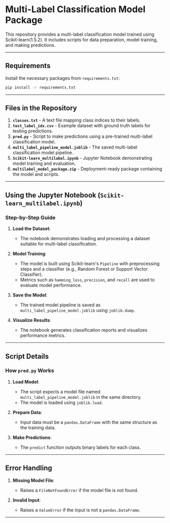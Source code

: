# Multi-Label Classification Model Package

This repository provides a multi-label classification model trained using Scikit-learn(1.5.2). It includes scripts for data preparation, model training, and making predictions.

---

## Requirements

Install the necessary packages from `requirements.txt`:

```bash
pip install -r requirements.txt
```

---

## Files in the Repository

1. **`classes.txt`** - A text file mapping class indices to their labels.
2. **`test_label_idx.csv`** - Example dataset with ground truth labels for testing predictions.
3. **`pred.py`** - Script to make predictions using a pre-trained multi-label classification model.
4. **`multi_label_pipeline_model.joblib`** - The saved multi-label classification model pipeline.
5. **`Scikit-learn_multilabel.ipynb`** - Jupyter Notebook demonstrating model training and evaluation.
6. **`multilabel_model_package.zip`** - Deployment-ready package containing the model and scripts.

---

## Using the Jupyter Notebook (`Scikit-learn_multilabel.ipynb`)

### Step-by-Step Guide

1. **Load the Dataset**:
   - The notebook demonstrates loading and processing a dataset suitable for multi-label classification.

2. **Model Training**:
   - The model is built using Scikit-learn's `Pipeline` with preprocessing steps and a classifier (e.g., Random Forest or Support Vector Classifier).
   - Metrics such as `hamming_loss`, `precision`, and `recall` are used to evaluate model performance.

3. **Save the Model**:
   - The trained model pipeline is saved as `multi_label_pipeline_model.joblib` using `joblib.dump`.

4. **Visualize Results**:
   - The notebook generates classification reports and visualizes performance metrics.

---

## Script Details

### How `pred.py` Works

1. **Load Model**:
   - The script expects a model file named `multi_label_pipeline_model.joblib` in the same directory.
   - The model is loaded using `joblib.load`.

2. **Prepare Data**:
   - Input data must be a `pandas.DataFrame` with the same structure as the training data.

3. **Make Predictions**:
   - The `predict` function outputs binary labels for each class.

---

## Error Handling

1. **Missing Model File**:
   - Raises a `FileNotFoundError` if the model file is not found.

2. **Invalid Input**:
   - Raises a `ValueError` if the input is not a `pandas.DataFrame`.

---
